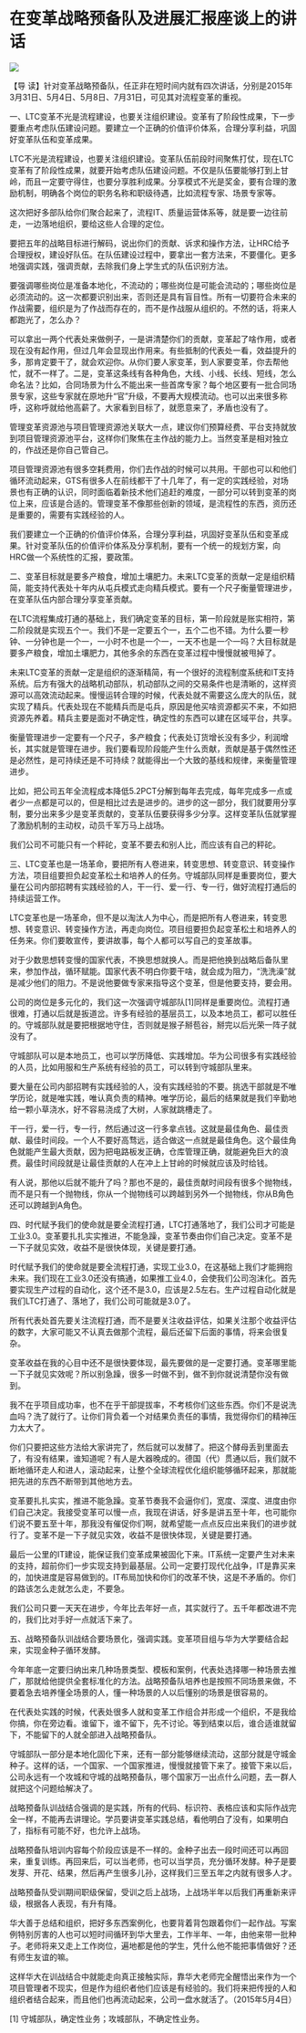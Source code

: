 # 在变革战略预备队及进展汇报座谈上的讲话
<img class="pv" src="https://api.visitor.plantree.me/visitor-badge/pv?namespace=plantree.me&key=renzhengfei-speeches/在变革战略预备队及进展汇报座谈上的讲话.md">





【导  读】针对变革战略预备队，任正非在短时间内就有四次讲话，分别是2015年3月31日、5月4日、5月8日、7月31日，可见其对流程变革的重视。



一、LTC变革不光是流程建设，也要关注组织建设。变革有了阶段性成果，下一步要重点考虑队伍建设问题。要建立一个正确的价值评价体系，合理分享利益，巩固好变革队伍和变革成果。

LTC不光是流程建设，也要关注组织建设。变革队伍前段时间聚焦打仗，现在LTC变革有了阶段性成果，就要开始考虑队伍建设问题。不仅是队伍要能够打到上甘岭，而且一定要守得住，也要分享胜利成果。分享模式不光是奖金，要有合理的激励机制，明确各个岗位的职务名称和职级待遇，比如流程专家、场景专家等。

这次把好多部队给你们聚合起来了，流程IT、质量运营体系等，就是要一边往前走，一边落地组织，要给这些人合理的定位。

要把五年的战略目标进行解码，说出你们的贡献、诉求和操作方法，让HRC给予合理授权，建设好队伍。在队伍建设过程中，要拿出一套方法来，不要僵化。更多地强调实践，强调贡献，去除我们身上学生式的队伍识别方法。

要强调哪些岗位是准备本地化，不流动的；哪些岗位是可能会流动的；哪些岗位是必须流动的。这一次都要识别出来，否则还是具有盲目性。所有一切要符合未来的作战需要，组织是为了作战而存在的，而不是作战服从组织的。不然的话，将来人都跑光了，怎么办？

可以拿出一两个代表处来做例子，一是讲清楚你们的贡献，变革起了啥作用，或者现在没有起作用，但过几年会显现出作用来。有些抵制的代表处一看，效益提升的多，那肯定要干了，就会欢迎你。从你们要人家变革，到人家要变革，你去帮他忙，就不一样了。二是，变革这条线有各种角色，大线、小线、长线、短线，怎么命名法？比如，合同场景为什么不能出来一些首席专家？每个地区要有一批合同场景专家，这些专家就在原地升“官”升级，不要再大规模流动。也可以出来很多称呼，这称呼就给他高薪了。大家看到目标了，就愿意来了，矛盾也没有了。

管理变革资源池与项目管理资源池关联大一点，建议你们预算经费、平台支持就放到项目管理资源池平台，这样你们聚焦在主作战的能力上。当然变革是相对独立的，作战还是你自己管自己。

项目管理资源池有很多空耗费用，你们去作战的时候可以共用。干部也可以和他们循环流动起来，GTS有很多人在前线都干了十几年了，有一定的实践经验，对场景也有正确的认识，同时面临着新技术他们追赶的难度，一部分可以转到变革的岗位上来，应该是合适的。管理变革不像那些创新的领域，是流程性的东西，资历还是重要的，需要有实践经验的人。

我们要建立一个正确的价值评价体系，合理分享利益，巩固好变革队伍和变革成果。针对变革队伍的价值评价体系及分享机制，要有一个统一的规划方案，向HRC做一个系统性的汇报，要政策。

二、变革目标就是要多产粮食，增加土壤肥力。未来LTC变革的贡献一定是组织精简，能支持代表处十年内从屯兵模式走向精兵模式。要有一个尺子衡量管理进步，在变革队伍内部合理分享变革贡献。

在LTC流程集成打通的基础上，我们确定变革的目标，第一阶段就是账实相符，第二阶段就是实现五个一。我们不是一定要五个一，五个二也不错。为什么要一秒钟、一分钟也是一个一，一小时不也是一个一，一天不也是一个一吗？大目标就是要多产粮食，增加土壤肥力，其他多余的东西在变革过程中慢慢就被甩掉了。

未来LTC变革的贡献一定是组织的逐渐精简，有一个很好的流程制度系统和IT支持系统。后方有强大的战略机动部队，机动部队之间的交易条件也是清晰的，这样资源可以高效流动起来。慢慢运转合理的时候，代表处就不需要这么庞大的队伍，就实现了精兵。代表处现在不能精兵而是屯兵，原因是他买啥资源都买不来，不如把资源先养着。精兵主要是面对不确定性，确定性的东西可以建在区域平台，共享。

衡量管理进步一定要有一个尺子，多产粮食；代表处订货增长没有多少，利润增长，其实就是管理在进步。我们要看现阶段能产生什么贡献，贡献是基于偶然性还是必然性，是可持续还是不可持续？就能得出一个大致的基线和规律，来衡量管理进步。

比如，把公司五年全流程成本降低5.2PCT分解到每年去完成，每年完成多一点或者少一点都是可以的，但是相比过去是进步的。进步的这一部分，我们就要用分享制，要分出来多少是变革贡献的，变革队伍要获得多少分享。这样变革队伍就掌握了激励机制的主动权，动员千军万马上战场。

我们公司不可能只有一个秤砣，变革不要去和别人比，而应该有自己的秤砣。

三、LTC变革也是一场革命，要把所有人卷进来，转变思想、转变意识、转变操作方法，项目组要担负起变革松土和培养人的任务。守城部队同样是重要岗位，要大量在公司内部招聘有实践经验的人，干一行、爱一行、专一行，做好流程打通后的持续运营工作。

LTC变革也是一场革命，但不是以淘汰人为中心，而是把所有人卷进来，转变思想、转变意识、转变操作方法，再走向岗位。项目组要担负起变革松土和培养人的任务来。你们要敢宣传，要讲故事，每个人都可以写自己的变革故事。

对于少数思想转变慢的国家代表，不换思想就换人。而是把他换到战略后备队里来，参加作战，循环赋能。国家代表不明白你要干啥，就会成为阻力，“洗洗澡”就是减少他们的阻力。不是说他要做专家来指导这个变革，但是他要支持，要会用。

公司的岗位是多元化的，我们这一次强调守城部队[1]同样是重要岗位。流程打通很难，打通以后就是扳道岔。许多有经验的基层员工，以及本地员工，都可以胜任的。守城部队就是要把根据地守住，否则就是猴子掰苞谷，掰完以后光荣一阵子就没有了。

守城部队可以是本地员工，也可以学历降低、实践增加。华为公司很多有实践经验的人员，比如用服和生产系统有经验的员工，可以转到守城部队里来。

要大量在公司内部招聘有实践经验的人，没有实践经验的不要。挑选干部就是不唯学历论，就是唯实践，唯认真负责的精神。唯学历论，最后的结果就是我们辛勤地给一颗小草浇水，好不容易浇成了大树，人家就跳槽走了。

干一行，爱一行，专一行，然后通过这一行多拿点钱。这就是最佳角色、最佳贡献、最佳时间段。一个人不要好高骛远，适合做这一点就是最佳角色。这个最佳角色就能产生最大贡献，因为把电路板发正确，仓库管理正确，就能避免巨大的浪费。最佳时间段就是让最佳贡献的人在冲上上甘岭的时候就应该及时给钱。

有人说，那他以后就不能升了吗？那也不是的，最佳贡献时间段有很多个抛物线，而不是只有一个抛物线，你从一个抛物线可以跨越到另外一个抛物线，你从B角色还可以跨越到A角色。

四、时代赋予我们的使命就是要全流程打通，LTC打通落地了，我们公司才可能是工业3.0。变革要扎扎实实推进，不能急躁，变革节奏由你们自己决定。变革不是一下子就见实效，收益不是很快体现，关键是要打通。

时代赋予我们的使命就是要全流程打通，实现工业3.0，在这基础上我们才能拥抱未来。我们现在工业3.0还没有搞通，如果推工业4.0，会使我们公司泡沫化。首先要实现生产过程的自动化，这个还不是3.0，应该是2.5左右。生产过程自动化就是我们LTC打通了、落地了，我们公司可能就是3.0了。

所有代表处首先要关注流程打通，而不是要关注收益评估，如果关注那个收益评估的数字，大家可能又不认真去做那个流程，最后还留下后面的事情，将来会很复杂。

变革收益在我的心目中还不是很快要体现，最先要做的是一定要打通。变革哪里能一下子就见实效呢？所以别急躁，很多一时做不到，做不到你就说清楚你没有做到。

我不在乎项目成功率，也不在乎干部提拔率，不考核你们这些东西。你们不是说洗血吗？洗了就行了。让你们背负着一个对结果负责任的事情，我觉得你们的精神压力太大了。

你们只要把这些方法给大家讲完了，然后就可以发酵了。把这个酵母丢到里面去了，有没有结果，谁知道呢？有人是大器晚成的。德国（代）贯通以后，我们就不断地循环走人和进人，滚动起来，让整个全球流程优化组织能够循环起来，那就能把先进的东西不断带到其他地方去。

变革要扎扎实实，推进不能急躁。变革节奏我不会逼你们，宽度、深度、进度由你们自己决定。我接受变革可以慢一点，我现在讲话，好多是讲五至十年，也可能你们说不要五至十年，那我没有催促你们啊，就希望能一点点反应出来我们的进步就行了。变革不是一下子就见实效，收益不是很快体现，关键是要打通。

最后一公里的IT建设，能保证我们变革成果被固化下来。IT系统一定要产生对未来的支持，超前你们一步实现支持到最基层。公司一定要打现代化战争，IT是靠买来的，加快进度是容易做到的。IT布局加快和你们的改革不快，这是不矛盾的。你们的路该怎么走就怎么走，不要急。

我们公司只要一天天在进步，今年比去年好一点，其实就行了。五千年都改进不完的，我们比对手好一点就活下来了。

五、战略预备队训战结合要场景化，强调实践。变革项目组与华为大学要结合起来，实现金种子循环发酵。

今年年底一定要归纳出来几种场景类型、模板和案例，代表处选择哪一种场景去推广，那就给他提供全套标准化的方法。战略预备队培养也是按照不同场景来做，不要着急去培养懂全场景的人，懂一种场景的人以后懂别的场景是很容易的。

在代表处实践的时候，代表处很多人就和变革工作组合并形成一个组织，不是我给你搞，你在旁边看。谁留下，谁不留下，先不讨论。等到结束以后，谁合适谁就留下，不能留下的人就全部进入战略预备队。

守城部队一部分是本地化固化下来，还有一部分能够继续流动，这部分就是守城金种子。这样的话，一个国家、一个国家推进，慢慢就接管下来了。接管下来以后，公司永远有一个攻城和守城的战略预备队，哪个国家万一出点什么问题，去一群人就把这个问题给解决了。

战略预备队训战结合强调的是实践，所有的代码、标识符、表格应该和实际作战完全一样，不能再去讲理论。学员要讲变革实践总结，看他明白了没有，如果明白了，指标有可能不好，也允许上战场。

战略预备队培训内容每个阶段应该是不一样的。金种子出去一段时间还可以再回来，重复训练。再回来后，可以当老师，也可以当学员，充分循环发酵。种子是要发芽、开花、结果，然后再产生很多儿孙，这样我们三至五年之内就有很多人才。

战略预备队受训期间职级保留，受训之后上战场，上战场半年以后我们再重新来评级，根据各人表现，有升有降。

华大善于总结和组织，把好多东西案例化，也要背着背包跟着你们一起作战。写案例特别厉害的人也可以短时间循环到华大里去，工作半年、一年，由他来带一批种子。老师将来又走上工作岗位，遍地都是他的学生，凭什么他不能把事情做好？还有师生友谊的嘛。

这样华大在训战结合中就能走向真正接触实际，靠华大老师完全醒悟出来作为一个项目管理者不现实，但是作为组织者他们应该是有经验的。我们将来把传授的人和组织者结合起来，而且他们也再流动起来，公司一盘水就活了。（2015年5月4日）



[1] 守城部队，确定性业务；攻城部队，不确定性业务。
